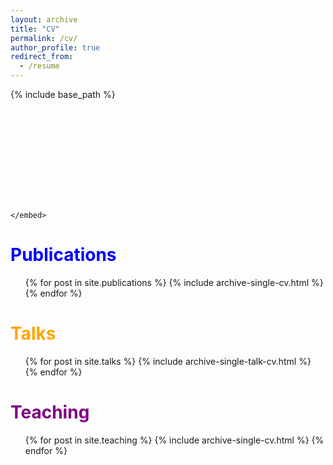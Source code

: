 ```yaml
---
layout: archive
title: "CV"
permalink: /cv/
author_profile: true
redirect_from:
  - /resume
---
```


{% include base_path %}

<object data="https://github.com/tushaarkataria/tushaarkataria.github.io/blob/master/files/cv.pdf" type="application/pdf" width="700px" height="700px">
    <embed src="https://github.com/tushaarkataria/tushaarkataria.github.io/blob/master/files/cv.pdf">
        
    </embed>
</object>

<span style="color:blue;">Publications</span>
======
  <ul>{% for post in site.publications %}
    {% include archive-single-cv.html %}
  {% endfor %}</ul>
  
<span style="color:orange;">Talks</span>
======
  <ul>{% for post in site.talks %}
    {% include archive-single-talk-cv.html %}
  {% endfor %}</ul>
  
<span style="color:purple;">Teaching</span>
======
  <ul>{% for post in site.teaching %}
    {% include archive-single-cv.html %}
  {% endfor %}</ul>
  
